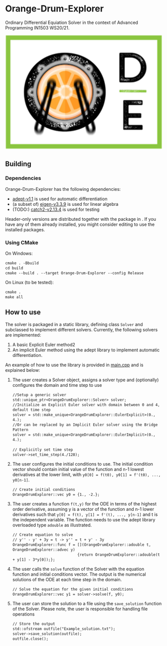 # Orange-Drum-Explorer

Ordinary Differential Equiation Solver in the context of Advanced Programming IN1503 WS20/21.

![logo](media/logo_white.png)

## Building
### Dependencies
Orange-Drum-Explorer has the following dependencies:

* [adept-v1.1](http://www.met.reading.ac.uk/clouds/adept/adept_documentation.pdf) is used for automatic differentiation
* (a subset of) [eigen-v3.3.9](https://eigen.tuxfamily.org/) is used for linear algebra 
* (TODO:) [catch2-v2.13.4](https://github.com/catchorg/Catch2) is used for testing

Header-only versions are distributed together with the package in [](lib/ext). If you have any of them already installed, you might consider editing [](lib/CMakeLists.txt) to use the installed packages.

### Using CMake

On Windows:
```
cmake . -Bbuild
cd build
cmake --build . --target Orange-Drum-Explorer --config Release
```

On Linux (to be tested):
```
cmake .
make all
```

## How to use

The solver is packaged in a static library, defining class `Solver` and subclassed to implement different solvers. Currently, the following solvers are implemented:

1. A basic Explicit Euler method2
2. An implicit Euler method using the adept library to implement automatic differentiation.

An example of how to use the library is provided in [main.cpp](./main.cpp) and is explained below:

1. The user creates a Solver object, assigns a solver type and (optionally) configures the domain and time step to use
    ```
    //Setup a generic solver
    std::unique_ptr<OrangeDrumExplorer::Solver> solver;
    //Initialize an Explicit Euler solver with domain between 0 and 4, default time step
    solver = std::make_unique<OrangeDrumExplorer::EulerExplicit>(0., 4.);
	//Or can be replaced by an Implicit Euler solver using the Bridge Pattern 
	solver = std::make_unique<OrangeDrumExplorer::EulerImplicit>(0., 4.);

    // Explicitly set time step
    solver->set_time_step(4./128);
    ```

1. The user configures the initial conditions to use. The initial condition vector should contain initial value of the function and n-1 lowest derivatives at the lower limit, with `y0[0] = f(t0), y0[1] = f'(t0), ..., y0[n-1]`.
    ```
    // Create initial conditions
    OrangeDrumExplorer::vec y0 = {1., -2.};
    ```

1. The user creates a function `f(t,y)` for the ODE in terms of the highest order derivative, assuming y is a vector of the function and n-1 lower derivatives such that  `y[0] = f(t), y[1] = f'(t), ..., y[n-1]` and t is the independent variable. The function needs to use the adept library overloaded type `adouble` as illustrated.
    ```
    // Create equation to solve
    // y'' - y' + 3y = t -> y'' = t + y' - 3y
    OrangeDrumExplorer::func f = [](OrangeDrumExplorer::adouble t, OrangeDrumExplorer::advec y)
                                 {return OrangeDrumExplorer::adouble(t + y[1] - 3*y[0]);};
    ```
	
1.  The user calls the `solve` function of the Solver with the equation function and initial conditions vector. The output is the numerical solutions of the ODE at each time step in the domain.
    ```
    // Solve the equation for the given initial conditions
    OrangeDrumExplorer::vec y1 = solver->solve(f, y0);
    ```
	
1. The user can store the solution to a file using the `save_solution` function of the Solver. Please note, the user is responsible for handling file operations
	```
	// Store the output
    std::ofstream outfile("Example_solution.txt");
    solver->save_solution(outfile);
    outfile.close();
	```
